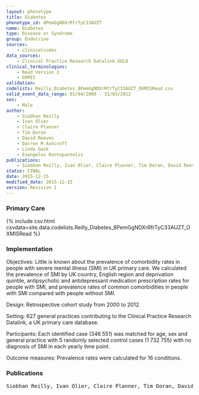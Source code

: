 ```yaml
---
layout: phenotype
title: Diabetes
phenotype_id: 8PemGgNDXrRfrTyC33AUZT
name: Diabetes
type: Disease or Syndrome
group: Endocrine
sources: 
    - clinicalcodes
data_sources:
    - Clinical Practice Research Datalink GOLD
clinical_terminologies:
    - Read Version 2
    - OXMIS
validation:
codelists: Reilly_Diabetes_8PemGgNDXrRfrTyC33AUZT_OXMISRead.csv
valid_event_data_range: 01/04/2000 - 31/03/2012 
sex:
    - Male
author:
    - Siobhan Reilly
    - Ivan Olier
    - Claire Planner
    - Tim Doran
    - David Reeves
    - Darren M Ashcroft
    - Linda Gask
    - Evangelos Kontopantelis    
publications:
    - Siobhan Reilly, Ivan Olier, Claire Planner, Tim Doran, David Reeves, Darren M Ashcroft, Linda Gask, Evangelos Kontopantelis, Inequalities in physical comorbidity a longitudinal comparative cohort study of people with severe mental illness in the UK. BMJ Open, 5(e009010), 2015.
status: FINAL
date: 2015-12-15
modified_date: 2015-12-15
version: Revision 1
---
```


### Primary Care

{% include csv.html csvdata=site.data.codelists.Reilly_Diabetes_8PemGgNDXrRfrTyC33AUZT_OXMISRead %}

### Implementation

Objectives: 
Little is known about the prevalence of comorbidity rates in people with severe mental illness (SMI) in UK primary care. We calculated the prevalence of SMI by UK country, English region and deprivation quintile, antipsychotic and antidepressant medication prescription rates for people with SMI, and prevalence rates of common comorbidities in people with SMI compared with people without SMI.

Design: 
Retrospective cohort study from 2000 to 2012.

Setting: 
627 general practices contributing to the Clinical Practice Research Datalink, a UK primary care database.

Participants: 
Each identified case (346 551) was matched for age, sex and general practice with 5 randomly selected control cases (1 732 755) with no diagnosis of SMI in each yearly time point.

Outcome measures: 
Prevalence rates were calculated for 16 conditions.

### Publications

<pre>
Siobhan Reilly, Ivan Olier, Claire Planner, Tim Doran, David Reeves, Darren M Ashcroft, Linda Gask, Evangelos Kontopantelis, Inequalities in physical comorbidity a longitudinal comparative cohort study of people with severe mental illness in the UK. BMJ Open, 5(e009010), 2015.
</pre>